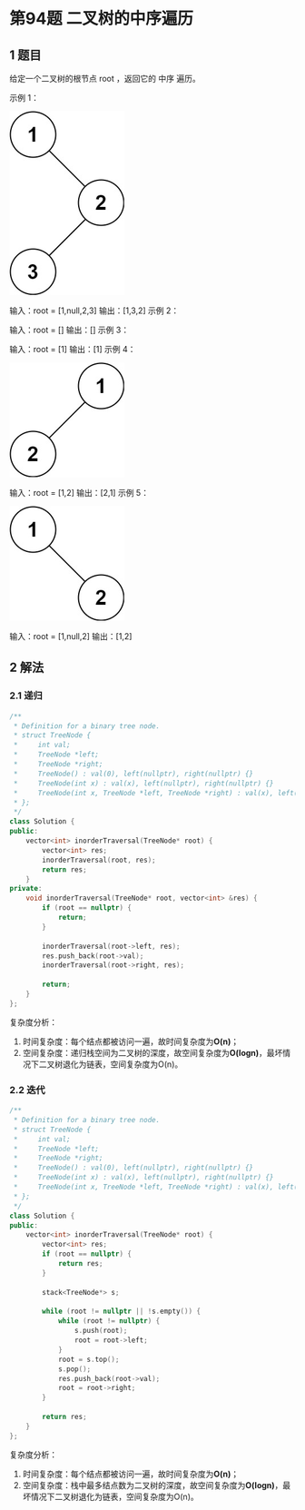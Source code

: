 # 第94题 二叉树的中序遍历

## 1 题目

给定一个二叉树的根节点 root ，返回它的 中序 遍历。

示例 1：

![94-题图1](images/94-题图1.jpg)


输入：root = [1,null,2,3]
输出：[1,3,2]
示例 2：

输入：root = []
输出：[]
示例 3：

输入：root = [1]
输出：[1]
示例 4：

![94-题图4](images/94-题图4.jpg)

输入：root = [1,2]
输出：[2,1]
示例 5：

![94-题图5](images/94-题图5.jpg)

输入：root = [1,null,2]
输出：[1,2]

## 2 解法

### 2.1 递归

```c++
/**
 * Definition for a binary tree node.
 * struct TreeNode {
 *     int val;
 *     TreeNode *left;
 *     TreeNode *right;
 *     TreeNode() : val(0), left(nullptr), right(nullptr) {}
 *     TreeNode(int x) : val(x), left(nullptr), right(nullptr) {}
 *     TreeNode(int x, TreeNode *left, TreeNode *right) : val(x), left(left), right(right) {}
 * };
 */
class Solution {
public:
    vector<int> inorderTraversal(TreeNode* root) {
        vector<int> res;
        inorderTraversal(root, res);
        return res;
    }
private:
    void inorderTraversal(TreeNode* root, vector<int> &res) {
        if (root == nullptr) {
            return;
        }

        inorderTraversal(root->left, res);
        res.push_back(root->val);
        inorderTraversal(root->right, res);

        return;
    }    
};
```

复杂度分析：

1. 时间复杂度：每个结点都被访问一遍，故时间复杂度为**O(n)**；
2. 空间复杂度：递归栈空间为二叉树的深度，故空间复杂度为**O(logn)**，最坏情况下二叉树退化为链表，空间复杂度为O(n)。

### 2.2 迭代

```c++
/**
 * Definition for a binary tree node.
 * struct TreeNode {
 *     int val;
 *     TreeNode *left;
 *     TreeNode *right;
 *     TreeNode() : val(0), left(nullptr), right(nullptr) {}
 *     TreeNode(int x) : val(x), left(nullptr), right(nullptr) {}
 *     TreeNode(int x, TreeNode *left, TreeNode *right) : val(x), left(left), right(right) {}
 * };
 */
class Solution {
public:
    vector<int> inorderTraversal(TreeNode* root) {
        vector<int> res;
        if (root == nullptr) {
            return res;
        }

        stack<TreeNode*> s;

        while (root != nullptr || !s.empty()) {
            while (root != nullptr) {
                s.push(root);
                root = root->left;
            }
            root = s.top();
            s.pop();
            res.push_back(root->val);
            root = root->right;
        }

        return res;
    }
};
```

复杂度分析：

1. 时间复杂度：每个结点都被访问一遍，故时间复杂度为**O(n)**；
2. 空间复杂度：栈中最多结点数为二叉树的深度，故空间复杂度为**O(logn)**，最坏情况下二叉树退化为链表，空间复杂度为O(n)。

